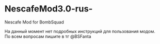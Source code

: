# NescafeMod3.0-rus-
Nescafe Mod for BombSquad

На данный момент нет подробных инструкций для пользования модом. По всем вопросам пишите в тг @BSFanta
